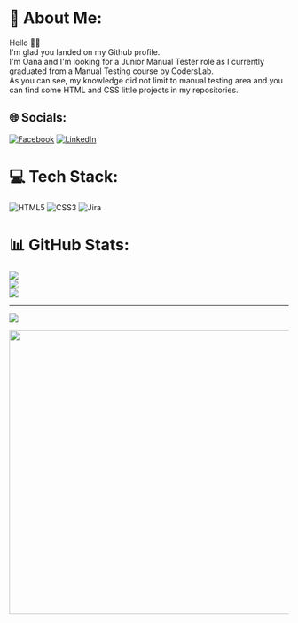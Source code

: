 # 💫 About Me:
 Hello 👩‍💻 <br> I'm glad you landed on my Github profile.<br> I'm Oana and I'm looking for a Junior Manual Tester role as I currently graduated from a Manual Testing course by CodersLab.<br> As you can see, my knowledge did not limit to manual testing area and you can find some HTML and CSS little projects in my repositories.


## 🌐 Socials:
[![Facebook](https://img.shields.io/badge/Facebook-%231877F2.svg?logo=Facebook&logoColor=white)](https://facebook.com/oana.barsan.5) [![LinkedIn](https://img.shields.io/badge/LinkedIn-%230077B5.svg?logo=linkedin&logoColor=white)](https://linkedin.com/in/https://www.linkedin.com/in/oana-maria-b%C3%A2rsan-534b0b173/) 

# 💻 Tech Stack:
![HTML5](https://img.shields.io/badge/html5-%23E34F26.svg?style=for-the-badge&logo=html5&logoColor=white) ![CSS3](https://img.shields.io/badge/css3-%231572B6.svg?style=for-the-badge&logo=css3&logoColor=white) ![Jira](https://img.shields.io/badge/jira-%230A0FFF.svg?style=for-the-badge&logo=jira&logoColor=white)
# 📊 GitHub Stats:
![](https://github-readme-stats.vercel.app/api?username=oanabarsan&theme=dark&hide_border=false&include_all_commits=true&count_private=false)<br/>
![](https://github-readme-streak-stats.herokuapp.com/?user=oanabarsan&theme=dark&hide_border=false)<br/>
![](https://github-readme-stats.vercel.app/api/top-langs/?username=oanabarsan&theme=dark&hide_border=false&include_all_commits=true&count_private=false&layout=compact)

---
[![](https://visitcount.itsvg.in/api?id=oanabarsan&icon=0&color=0)](https://visitcount.itsvg.in)


<img src="https://rm.up.railway.app/" width="512px"/>





